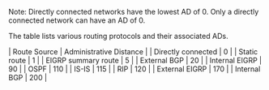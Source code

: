 
Note: Directly connected networks have the lowest AD of 0. Only a directly connected network can have an AD of 0.

The table lists various routing protocols and their associated ADs.


| Route Source | Administrative Distance |
| Directly connected | 0 |
| Static route | 1 |
| EIGRP summary route | 5 |
| External BGP | 20 |
| Internal EIGRP | 90 |
| OSPF | 110 |
| IS-IS | 115 |
| RIP | 120 |
| External EIGRP | 170 |
| Internal BGP | 200 |




